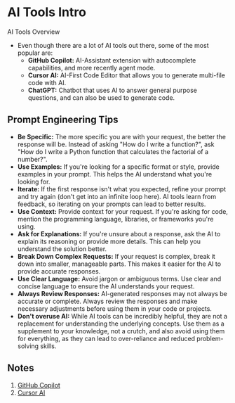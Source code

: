 # AI Tools Intro

AI Tools Overview

- Even though there are a lot of AI tools out there, some of the most popular are:
  - **GitHub Copilot:** AI-Assistant extension with autocomplete capabilities, and more recently agent mode.
  - **Cursor AI:** AI-First Code Editor that allows you to generate multi-file code with AI.
  - **ChatGPT:** Chatbot that uses AI to answer general purpose questions, and can also be used to generate code.

## Prompt Engineering Tips

- **Be Specific:** The more specific you are with your request, the better the response will be. Instead of asking "How do I write a function?", ask "How do I write a Python function that calculates the factorial of a number?".
- **Use Examples:** If you're looking for a specific format or style, provide examples in your prompt. This helps the AI understand what you're looking for.
- **Iterate:** If the first response isn't what you expected, refine your prompt and try again (don't get into an infinite loop here). AI tools learn from feedback, so iterating on your prompts can lead to better results.
- **Use Context:** Provide context for your request. If you're asking for code, mention the programming language, libraries, or frameworks you're using.
- **Ask for Explanations:** If you're unsure about a response, ask the AI to explain its reasoning or provide more details. This can help you understand the solution better.
- **Break Down Complex Requests:** If your request is complex, break it down into smaller, manageable parts. This makes it easier for the AI to provide accurate responses.
- **Use Clear Language:** Avoid jargon or ambiguous terms. Use clear and concise language to ensure the AI understands your request.
- **Always Review Responses:** AI-generated responses may not always be accurate or complete. Always review the responses and make necessary adjustments before using them in your code or projects.
- **Don't overuse AI:** While AI tools can be incredibly helpful, they are not a replacement for understanding the underlying concepts. Use them as a supplement to your knowledge, not a crutch, and also avoid using them for everything, as they can lead to over-reliance and reduced problem-solving skills.

## Notes

1. [GitHub Copilot](./_notes/github-copilot.md)
2. [Cursor AI](./_notes/cursor-ai.md)

